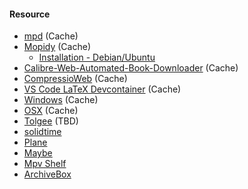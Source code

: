 #### Resource

- [mpd](https://github.com/MusicPlayerDaemon/MPD) (Cache)
- [Mopidy](https://mopidy.com/) (Cache)
  - [Installation - Debian/Ubuntu](https://docs.mopidy.com/stable/installation/debian/)
- [Calibre-Web-Automated-Book-Downloader](https://github.com/calibrain/calibre-web-automated-book-downloader) (Cache)
- [CompressioWeb](https://github.com/naamhaiabdullah/compressioweb) (Cache)
- [VS Code LaTeX Devcontainer](https://github.com/a-nau/latex-devcontainer) (Cache)
- [Windows](https://github.com/dockur/windows) (Cache)
- [OSX](https://github.com/dockur/macos) (Cache)
- [Tolgee](https://github.com/tolgee/tolgee-platform) (TBD)
- [solidtime](https://github.com/solidtime-io/solidtime)
- [Plane](https://github.com/makeplane/plane)
- [Maybe](https://github.com/maybe-finance/maybe)
- [Mpv Shelf](https://github.com/aramrw/mpv-shelf)
- [ArchiveBox](https://github.com/ArchiveBox/ArchiveBox)